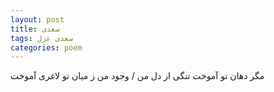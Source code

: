 ```yaml
---
layout: post
title: سعدی
tags: سعدی غزل
categories: poem
---
```


مگر دهان تو آموخت تنگی از دل من / وجود من ز میان تو لاغری آموخت

